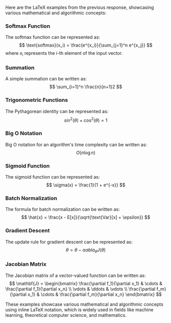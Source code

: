 Here are the LaTeX examples from the previous response, showcasing various mathematical and algorithmic concepts:

### Softmax Function
The softmax function can be represented as:
$$
\text{softmax}(x_i) = \frac{e^{x_i}}{\sum_{j=1}^n e^{x_j}}
$$
where $x_i$ represents the $i$-th element of the input vector.

### Summation
A simple summation can be written as:
$$
\sum_{i=1}^n \frac{n}{n+1}2
$$

### Trigonometric Functions
The Pythagorean identity can be represented as:
$$
\sin^2(\theta) + \cos^2(\theta) = 1
$$

### Big O Notation
Big O notation for an algorithm's time complexity can be written as:
$$
O(n \log n)
$$

### Sigmoid Function
The sigmoid function can be represented as:
$$
\sigma(x) = \frac{1}{1 + e^{-x}}
$$

### Batch Normalization
The formula for batch normalization can be written as:
$$
\hat{x} = \frac{x - E[x]}{\sqrt{\text{Var}[x] + \epsilon}}
$$

### Gradient Descent
The update rule for gradient descent can be represented as:
$$
\theta = \theta - \alpha 
abla_\theta J(\theta)
$$

### Jacobian Matrix
The Jacobian matrix of a vector-valued function can be written as:
$$
\mathbf{J} = \begin{bmatrix}
\frac{\partial f_1}{\partial x_1} & \cdots & \frac{\partial f_1}{\partial x_n} \\
\vdots & \ddots & \vdots \\
\frac{\partial f_m}{\partial x_1} & \cdots & \frac{\partial f_m}{\partial x_n}
\end{bmatrix}
$$

These examples showcase various mathematical and algorithmic concepts using inline LaTeX notation, which is widely used in fields like machine learning, theoretical computer science, and mathematics.

